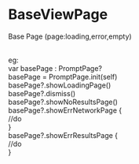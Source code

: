 # BaseViewPage
Base Page (page:loading,error,empty)</br></br>

eg:</br>
var basePage : PromptPage?</br>
basePage = PromptPage.init(self)</br>
basePage?.showLoadingPage()</br>
basePage?.dismiss()</br>
basePage?.showNoResultsPage()</br>
basePage?.showErrNetworkPage {</br>
  //do 
</br>}</br>
basePage?.showErrResultsPage {</br>
  //do 
</br>}</br>
